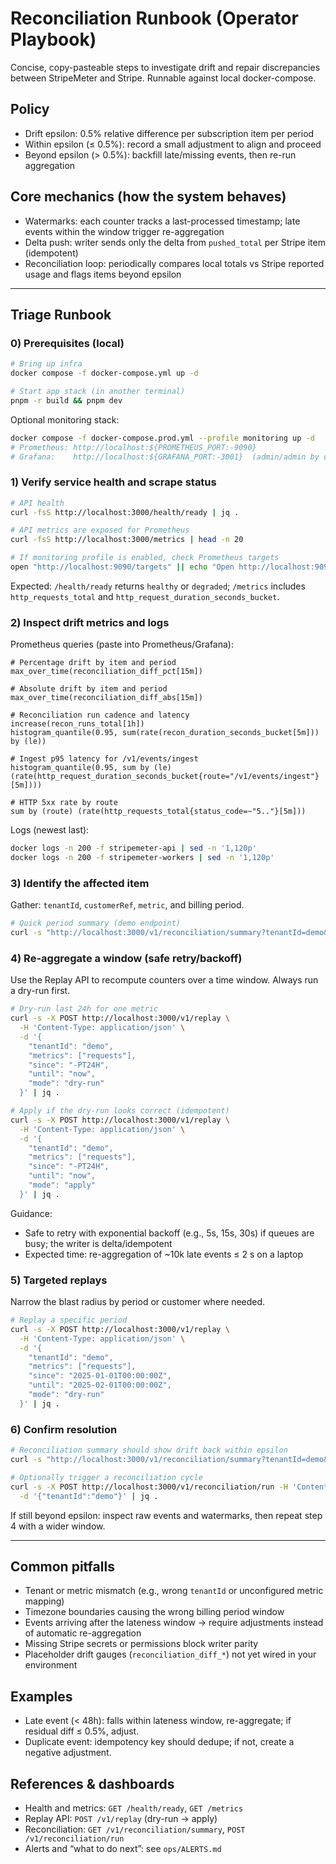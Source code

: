 # Reconciliation Runbook (Operator Playbook)

Concise, copy-pasteable steps to investigate drift and repair discrepancies between StripeMeter and Stripe. Runnable against local docker-compose.

## Policy

- Drift epsilon: 0.5% relative difference per subscription item per period
- Within epsilon (≤ 0.5%): record a small adjustment to align and proceed
- Beyond epsilon (> 0.5%): backfill late/missing events, then re-run aggregation

## Core mechanics (how the system behaves)

- Watermarks: each counter tracks a last-processed timestamp; late events within the window trigger re-aggregation
- Delta push: writer sends only the delta from `pushed_total` per Stripe item (idempotent)
- Reconciliation loop: periodically compares local totals vs Stripe reported usage and flags items beyond epsilon

---

## Triage Runbook

### 0) Prerequisites (local)

```bash
# Bring up infra
docker compose -f docker-compose.yml up -d

# Start app stack (in another terminal)
pnpm -r build && pnpm dev
```

Optional monitoring stack:

```bash
docker compose -f docker-compose.prod.yml --profile monitoring up -d
# Prometheus: http://localhost:${PROMETHEUS_PORT:-9090}
# Grafana:    http://localhost:${GRAFANA_PORT:-3001}  (admin/admin by default)
```

### 1) Verify service health and scrape status

```bash
# API health
curl -fsS http://localhost:3000/health/ready | jq .

# API metrics are exposed for Prometheus
curl -fsS http://localhost:3000/metrics | head -n 20

# If monitoring profile is enabled, check Prometheus targets
open "http://localhost:9090/targets" || echo "Open http://localhost:9090/targets"
```

Expected: `/health/ready` returns `healthy` or `degraded`; `/metrics` includes `http_requests_total` and `http_request_duration_seconds_bucket`.

### 2) Inspect drift metrics and logs

Prometheus queries (paste into Prometheus/Grafana):

```
# Percentage drift by item and period
max_over_time(reconciliation_diff_pct[15m])

# Absolute drift by item and period
max_over_time(reconciliation_diff_abs[15m])

# Reconciliation run cadence and latency
increase(recon_runs_total[1h])
histogram_quantile(0.95, sum(rate(recon_duration_seconds_bucket[5m])) by (le))

# Ingest p95 latency for /v1/events/ingest
histogram_quantile(0.95, sum by (le) (rate(http_request_duration_seconds_bucket{route="/v1/events/ingest"}[5m])))

# HTTP 5xx rate by route
sum by (route) (rate(http_requests_total{status_code=~"5.."}[5m]))
```

Logs (newest last):

```bash
docker logs -n 200 -f stripemeter-api | sed -n '1,120p'
docker logs -n 200 -f stripemeter-workers | sed -n '1,120p'
```

### 3) Identify the affected item

Gather: `tenantId`, `customerRef`, `metric`, and billing period.

```bash
# Quick period summary (demo endpoint)
curl -s "http://localhost:3000/v1/reconciliation/summary?tenantId=demo&metric=requests" | jq .
```

### 4) Re-aggregate a window (safe retry/backoff)

Use the Replay API to recompute counters over a time window. Always run a dry-run first.

```bash
# Dry-run last 24h for one metric
curl -s -X POST http://localhost:3000/v1/replay \
  -H 'Content-Type: application/json' \
  -d '{
    "tenantId": "demo",
    "metrics": ["requests"],
    "since": "-PT24H",
    "until": "now",
    "mode": "dry-run"
  }' | jq .

# Apply if the dry-run looks correct (idempotent)
curl -s -X POST http://localhost:3000/v1/replay \
  -H 'Content-Type: application/json' \
  -d '{
    "tenantId": "demo",
    "metrics": ["requests"],
    "since": "-PT24H",
    "until": "now",
    "mode": "apply"
  }' | jq .
```

Guidance:
- Safe to retry with exponential backoff (e.g., 5s, 15s, 30s) if queues are busy; the writer is delta/idempotent
- Expected time: re-aggregation of ~10k late events ≤ 2 s on a laptop

### 5) Targeted replays

Narrow the blast radius by period or customer where needed.

```bash
# Replay a specific period
curl -s -X POST http://localhost:3000/v1/replay \
  -H 'Content-Type: application/json' \
  -d '{
    "tenantId": "demo",
    "metrics": ["requests"],
    "since": "2025-01-01T00:00:00Z",
    "until": "2025-02-01T00:00:00Z",
    "mode": "dry-run"
  }' | jq .
```

### 6) Confirm resolution

```bash
# Reconciliation summary should show drift back within epsilon
curl -s "http://localhost:3000/v1/reconciliation/summary?tenantId=demo&metric=requests" | jq .

# Optionally trigger a reconciliation cycle
curl -s -X POST http://localhost:3000/v1/reconciliation/run -H 'Content-Type: application/json' \
  -d '{"tenantId":"demo"}' | jq .
```

If still beyond epsilon: inspect raw events and watermarks, then repeat step 4 with a wider window.

---

## Common pitfalls

- Tenant or metric mismatch (e.g., wrong `tenantId` or unconfigured metric mapping)
- Timezone boundaries causing the wrong billing period window
- Events arriving after the lateness window → require adjustments instead of automatic re-aggregation
- Missing Stripe secrets or permissions block writer parity
- Placeholder drift gauges (`reconciliation_diff_*`) not yet wired in your environment

## Examples

- Late event (< 48h): falls within lateness window, re-aggregate; if residual diff ≤ 0.5%, adjust.
- Duplicate event: idempotency key should dedupe; if not, create a negative adjustment.

## References & dashboards

- Health and metrics: `GET /health/ready`, `GET /metrics`
- Replay API: `POST /v1/replay` (dry-run → apply)
- Reconciliation: `GET /v1/reconciliation/summary`, `POST /v1/reconciliation/run`
- Alerts and “what to do next”: see `ops/ALERTS.md`

